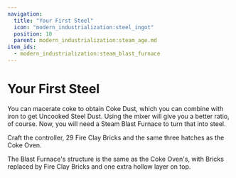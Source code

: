 ```yaml
---
navigation:
  title: "Your First Steel"
  icon: "modern_industrialization:steel_ingot"
  position: 10
  parent: modern_industrialization:steam_age.md
item_ids:
  - modern_industrialization:steam_blast_furnace
---
```


# Your First Steel

You can macerate coke to obtain Coke Dust, which you can combine with iron to get Uncooked Steel Dust. Using the mixer will give you a better ratio, of course. Now, you will need a Steam Blast Furnace to turn that into steel.

Craft the controller, 29 Fire Clay Bricks and the same three hatches as the Coke Oven.

<GameScene zoom="3" interactive={true} fullWidth={true}>
    <MultiblockShape controller="steam_blast_furnace" />
</GameScene>

The Blast Furnace's structure is the same as the Coke Oven's, with Bricks replaced by Fire Clay Bricks and one extra hollow layer on top.

<Recipe id="modern_industrialization:steam_age/fireclay/steam_blast_furnace" />

